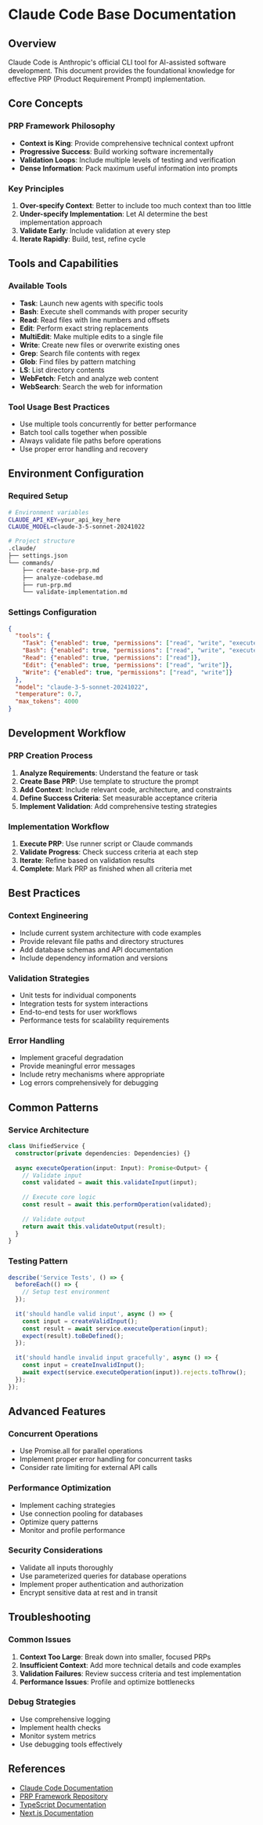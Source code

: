 # Claude Code Base Documentation

## Overview
Claude Code is Anthropic's official CLI tool for AI-assisted software development. This document provides the foundational knowledge for effective PRP (Product Requirement Prompt) implementation.

## Core Concepts

### PRP Framework Philosophy
- **Context is King**: Provide comprehensive technical context upfront
- **Progressive Success**: Build working software incrementally
- **Validation Loops**: Include multiple levels of testing and verification
- **Dense Information**: Pack maximum useful information into prompts

### Key Principles
1. **Over-specify Context**: Better to include too much context than too little
2. **Under-specify Implementation**: Let AI determine the best implementation approach
3. **Validate Early**: Include validation at every step
4. **Iterate Rapidly**: Build, test, refine cycle

## Tools and Capabilities

### Available Tools
- **Task**: Launch new agents with specific tools
- **Bash**: Execute shell commands with proper security
- **Read**: Read files with line numbers and offsets
- **Edit**: Perform exact string replacements
- **MultiEdit**: Make multiple edits to a single file
- **Write**: Create new files or overwrite existing ones
- **Grep**: Search file contents with regex
- **Glob**: Find files by pattern matching
- **LS**: List directory contents
- **WebFetch**: Fetch and analyze web content
- **WebSearch**: Search the web for information

### Tool Usage Best Practices
- Use multiple tools concurrently for better performance
- Batch tool calls together when possible
- Always validate file paths before operations
- Use proper error handling and recovery

## Environment Configuration

### Required Setup
```bash
# Environment variables
CLAUDE_API_KEY=your_api_key_here
CLAUDE_MODEL=claude-3-5-sonnet-20241022

# Project structure
.claude/
├── settings.json
└── commands/
    ├── create-base-prp.md
    ├── analyze-codebase.md
    ├── run-prp.md
    └── validate-implementation.md
```

### Settings Configuration
```json
{
  "tools": {
    "Task": {"enabled": true, "permissions": ["read", "write", "execute"]},
    "Bash": {"enabled": true, "permissions": ["read", "write", "execute"]},
    "Read": {"enabled": true, "permissions": ["read"]},
    "Edit": {"enabled": true, "permissions": ["read", "write"]},
    "Write": {"enabled": true, "permissions": ["read", "write"]}
  },
  "model": "claude-3-5-sonnet-20241022",
  "temperature": 0.7,
  "max_tokens": 4000
}
```

## Development Workflow

### PRP Creation Process
1. **Analyze Requirements**: Understand the feature or task
2. **Create Base PRP**: Use template to structure the prompt
3. **Add Context**: Include relevant code, architecture, and constraints
4. **Define Success Criteria**: Set measurable acceptance criteria
5. **Implement Validation**: Add comprehensive testing strategies

### Implementation Workflow
1. **Execute PRP**: Use runner script or Claude commands
2. **Validate Progress**: Check success criteria at each step
3. **Iterate**: Refine based on validation results
4. **Complete**: Mark PRP as finished when all criteria met

## Best Practices

### Context Engineering
- Include current system architecture with code examples
- Provide relevant file paths and directory structures
- Add database schemas and API documentation
- Include dependency information and versions

### Validation Strategies
- Unit tests for individual components
- Integration tests for system interactions
- End-to-end tests for user workflows
- Performance tests for scalability requirements

### Error Handling
- Implement graceful degradation
- Provide meaningful error messages
- Include retry mechanisms where appropriate
- Log errors comprehensively for debugging

## Common Patterns

### Service Architecture
```typescript
class UnifiedService {
  constructor(private dependencies: Dependencies) {}
  
  async executeOperation(input: Input): Promise<Output> {
    // Validate input
    const validated = await this.validateInput(input);
    
    // Execute core logic
    const result = await this.performOperation(validated);
    
    // Validate output
    return await this.validateOutput(result);
  }
}
```

### Testing Pattern
```typescript
describe('Service Tests', () => {
  beforeEach(() => {
    // Setup test environment
  });
  
  it('should handle valid input', async () => {
    const input = createValidInput();
    const result = await service.executeOperation(input);
    expect(result).toBeDefined();
  });
  
  it('should handle invalid input gracefully', async () => {
    const input = createInvalidInput();
    await expect(service.executeOperation(input)).rejects.toThrow();
  });
});
```

## Advanced Features

### Concurrent Operations
- Use Promise.all for parallel operations
- Implement proper error handling for concurrent tasks
- Consider rate limiting for external API calls

### Performance Optimization
- Implement caching strategies
- Use connection pooling for databases
- Optimize query patterns
- Monitor and profile performance

### Security Considerations
- Validate all inputs thoroughly
- Use parameterized queries for database operations
- Implement proper authentication and authorization
- Encrypt sensitive data at rest and in transit

## Troubleshooting

### Common Issues
1. **Context Too Large**: Break down into smaller, focused PRPs
2. **Insufficient Context**: Add more technical details and code examples
3. **Validation Failures**: Review success criteria and test implementation
4. **Performance Issues**: Profile and optimize bottlenecks

### Debug Strategies
- Use comprehensive logging
- Implement health checks
- Monitor system metrics
- Use debugging tools effectively

## References
- [Claude Code Documentation](https://docs.anthropic.com/claude-code)
- [PRP Framework Repository](https://github.com/Wirasm/PRPs-agentic-eng)
- [TypeScript Documentation](https://www.typescriptlang.org/docs/)
- [Next.js Documentation](https://nextjs.org/docs)